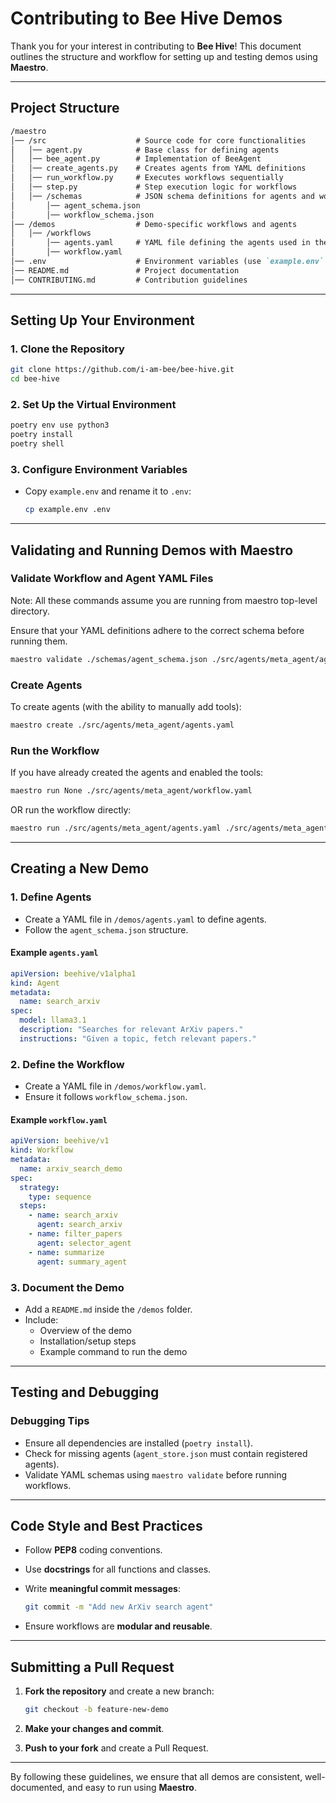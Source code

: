 # Contributing to Bee Hive Demos

Thank you for your interest in contributing to **Bee Hive**! This document outlines the structure and workflow for setting up and testing demos using **Maestro**.

---

## Project Structure

```markdown
/maestro
│── /src                    # Source code for core functionalities
│   │── agent.py            # Base class for defining agents
│   │── bee_agent.py        # Implementation of BeeAgent
│   │── create_agents.py    # Creates agents from YAML definitions
│   │── run_workflow.py     # Executes workflows sequentially
│   │── step.py             # Step execution logic for workflows
│   │── /schemas            # JSON schema definitions for agents and workflows
│       │── agent_schema.json
│       │── workflow_schema.json
│── /demos                  # Demo-specific workflows and agents
│   │── /workflows          
│       │── agents.yaml     # YAML file defining the agents used in the demo
│       │── workflow.yaml         
│── .env                    # Environment variables (use `example.env` as reference)
│── README.md               # Project documentation
│── CONTRIBUTING.md         # Contribution guidelines
```

---

## Setting Up Your Environment

### 1. Clone the Repository

```bash
git clone https://github.com/i-am-bee/bee-hive.git
cd bee-hive
```

### 2. Set Up the Virtual Environment

```bash
poetry env use python3
poetry install
poetry shell
```

### 3. Configure Environment Variables

- Copy `example.env` and rename it to `.env`:

  ```bash
  cp example.env .env
  ```

---

## Validating and Running Demos with Maestro

### Validate Workflow and Agent YAML Files

Note: All these commands assume you are running from maestro top-level directory.

Ensure that your YAML definitions adhere to the correct schema before running them.

```bash
maestro validate ./schemas/agent_schema.json ./src/agents/meta_agent/agents.yaml
```

### Create Agents

To create agents (with the ability to manually add tools):

```bash
maestro create ./src/agents/meta_agent/agents.yaml
```

### Run the Workflow

If you have already created the agents and enabled the tools:

```bash
maestro run None ./src/agents/meta_agent/workflow.yaml
```

OR run the workflow directly:

```bash
maestro run ./src/agents/meta_agent/agents.yaml ./src/agents/meta_agent/workflow.yaml
```

---

## Creating a New Demo

### 1. Define Agents

- Create a YAML file in `/demos/agents.yaml` to define agents.
- Follow the `agent_schema.json` structure.

#### Example `agents.yaml`

```yaml
apiVersion: beehive/v1alpha1
kind: Agent
metadata:
  name: search_arxiv
spec:
  model: llama3.1
  description: "Searches for relevant ArXiv papers."
  instructions: "Given a topic, fetch relevant papers."
```

### 2. Define the Workflow

- Create a YAML file in `/demos/workflow.yaml`.
- Ensure it follows `workflow_schema.json`.

#### Example `workflow.yaml`

```yaml
apiVersion: beehive/v1
kind: Workflow
metadata:
  name: arxiv_search_demo
spec:
  strategy:
    type: sequence
  steps:
    - name: search_arxiv
      agent: search_arxiv
    - name: filter_papers
      agent: selector_agent
    - name: summarize
      agent: summary_agent
```

### 3. Document the Demo

- Add a `README.md` inside the `/demos` folder.
- Include:
  - Overview of the demo
  - Installation/setup steps
  - Example command to run the demo

---

## Testing and Debugging

### Debugging Tips

- Ensure all dependencies are installed (`poetry install`).
- Check for missing agents (`agent_store.json` must contain registered agents).
- Validate YAML schemas using `maestro validate` before running workflows.

---

## Code Style and Best Practices

- Follow **PEP8** coding conventions.
- Use **docstrings** for all functions and classes.
- Write **meaningful commit messages**:

  ```bash
  git commit -m "Add new ArXiv search agent"
  ```

- Ensure workflows are **modular and reusable**.

---

## Submitting a Pull Request

1. **Fork the repository** and create a new branch:

   ```bash
   git checkout -b feature-new-demo
   ```
  
2. **Make your changes and commit**.
3. **Push to your fork** and create a Pull Request.

---

By following these guidelines, we ensure that all demos are consistent, well-documented, and easy to run using **Maestro**.
